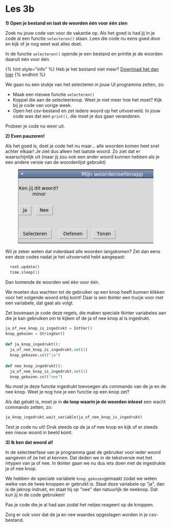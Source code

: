 # Les 3b

**1) Open je bestand en laat de woorden één voor één zien**

Zoek nu jouw code van voor de vakantie op. Als het goed is had jij in je code al een functie `selecteren()` staan. Lees die code nu eens goed door en kijk of je nog weet wat alles doet.

In de functie `selecteren()` opende je een bestand en printte je de woorden daaruit één voor één.

{% hint style="info" %}
Heb je het bestand niet meer? [Download het dan hier](https://www.dropbox.com/s/vtez5spovavxrs7/words.csv?dl=0)
{% endhint %}

We gaan nu een stukje van het selecteren in jouw UI programma zetten, zo:

* Maak een nieuwe functie `selecteren()`
* Koppel die aan de selecteerknop. Weet je niet meer hoe het moet? Kijk bij je code van vorige week.
* Open het csv-bestand en zet iedere woord op het uitvoerveld. In jouw code was dat een `print()`, die moet je dus gaan veranderen.

Probeer je code nu weer uit.

**2) Even pauzeren!**

Als het goed is, doet je code het nu maar... alle woorden komen heel snel achter elkaar! Je ziet dus alleen het laatste woord. Zo ziet dat er waarschijnlijk uit (maar jij zou ook een ander woord kunnen hebben als je een andere versie van de woordenlijst gebruikt)

<figure><img src="../../.gitbook/assets/image (3).png" alt=""><figcaption></figcaption></figure>

Wil je zeker weten dat inderdaad alle woorden langskomen? Zet dan eens een deze codes nadat je het uitvoerveld hebt aangepast:

```python
  root.update()
  time.sleep(1)
```

Dan komende de woorden wel één voor één.

We moeten dus wachten tot de gebruiker op een knop heeft kunnen klikken voor het volgende woord erbij komt! Daar is een tkinter een trucje voor met een variabele, dat gaat als volgt.

Zet bovenaan je code deze regels, die maken speciale tkinter variabeles aan die je kan gebruiken om te kijken of de ja of nee knop al is ingedrukt.

```python
ja_of_nee_knop_is_ingedrukt = IntVar() 
knop_gekozen = StringVar()

def ja_knop_ingedrukt():
  ja_of_nee_knop_is_ingedrukt.set(1)
  knop_gekozen.set("ja")
  
def nee_knop_ingedrukt():
  ja_of_nee_knop_is_ingedrukt.set(1)
  knop_gekozen.set("nee")
```

Nu moet je deze functie ingedrukt toevoegen als commando van de ja en de nee knop. Weet je nog hoe je een functie op een knop zet?&#x20;

Als dat gelukt is, moet je in **de loop waarin je de woorden inleest** een wacht commando zetten, zo:

```python
ja_knop_ingedrukt.wait_variable(ja_of_nee_knop_is_ingedrukt)
```

Test je code nu uit! Druk steeds op de ja of nee knop en kijk of er steeds een nieuw woord in beeld komt.

**3) Ik ken dat woord al!**

In de selecteerfase van je programma gaat de gebruiker voor ieder woord aangeven of ze het al kennen. Dat deden we in de tekstversie met het intypen van ja of nee. In tkinter gaan we nu dus iets doen met de ingedrukte ja of nee knop.

We hebben de speciale variabele `knop_gekozen`gemaakt zodat we weten welke van de twee knoppen er gebruikt is. Staat deze variabele op "ja", dan is de jaknop indrukt, en staat hij op "nee" dan natuurlijk de neeknop. Dat kun jij in de code gebruiken!&#x20;

Pas je code die je al had aan zodat het netjes reageert op de knoppen.

Zorg er ook voor dat de ja en nee waardes opgeslagen worden in je csv-bestand.

